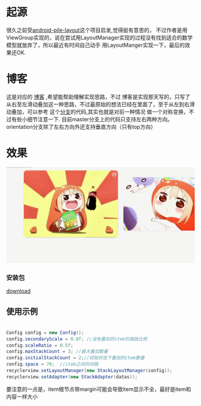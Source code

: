 # 起源
很久之前受[android-pile-layout](https://github.com/xmuSistone/android-pile-layout)这个项目启发,觉得挺有意思的，
不过作者是用ViewGroup实现的，说在尝试用LayoutManager实现的过程没有找到适合的数学模型就放弃了，所以最近有时间自己动手
用LayoutManger实现一下，最后的效果还OK.

# 博客
这是对应的 [博客](http://blog.csdn.net/u014296305/article/details/73496017) ,希望能帮助理解实现思路，不过
博客是实现那天写的，只写了从右至左滑动叠加这一种思路，不过最原始的想法已经在里面了，至于从左到右滑动叠加，可以参考
这个[分支](https://github.com/HirayClay/StackLayoutManager/tree/orientation)的代码,其实也就是对前一种情况
做一个对称变换，不过有些小细节注意一下.
目前master分支上的代码只支持左右两种方向。orientation分支除了左右方向外还支持垂直方向（只有top方向）


# 效果
<img src="art_new.gif" width="559px" height="256px"/>

### 安装包
[download](https://github.com/HirayClay/StackLayoutManager/blob/orientation/static/app-vertical.apk)

## 使用示例
```java

Config config = new Config();
config.secondaryScale = 0.8f; //没有叠加的item的缩放比例
config.scaleRatio = 0.5f; 
config.maxStackCount = 3; //最大叠加数量
config.initialStackCount = 2;//初始状态下叠加的item数量
config.space = 70;  //item之间的间隔
recyclerview.setLayoutManager(new StackLayoutManager(config));
recyclerview.setAdapter(new StackAdapter(datas));

```
要注意的一点是，item根节点带margin可能会导致item显示不全，最好是item和内容一样大小
